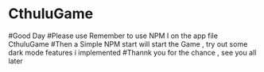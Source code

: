 # CthuluGame
#Good Day 
#Please use Remember to use NPM I on the app file CthuluGame
#Then  a Simple NPM start will start the Game ,  try out some dark mode features i implemented
#Thannk you for the chance  , see you all later
